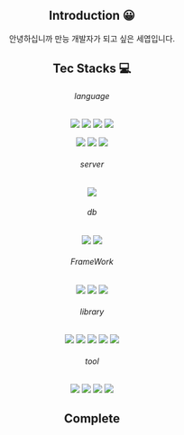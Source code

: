<div align="center">
  
## Introduction 😀
<p>
  안녕하십니까 만능 개발자가 되고 싶은 세엽입니다.
</p>

## Tec Stacks 💻

###### language
<img src ="https://img.shields.io/badge/JAVA-FC4C02?&style=for-the-badge"/> <img src ="https://img.shields.io/badge/C++-00599C?&style=for-the-badge&logo=cplusplus&logoColor=white"/> <img src ="https://img.shields.io/badge/Python-3776AB.svg?&style=for-the-badge&logo=Python&logoColor=white"/> <img src ="https://img.shields.io/badge/kotlin-7F52FF?&style=for-the-badge&logo=kotlin&logoColor=white"/> 


<img src ="https://img.shields.io/badge/html5-E34F26?&style=for-the-badge&logo=html5&logoColor=white"/> <img src ="https://img.shields.io/badge/CSS-1572B6?&style=for-the-badge&logo=css3&logoColor=white"/> <img src ="https://img.shields.io/badge/javascript-F7DF1E?&style=for-the-badge&logo=javascript&logoColor=white"/> 

###### server
<img src ="https://img.shields.io/badge/tomcat-F8DC75?&style=for-the-badge&logo=apachetomcat&logoColor=black"/>

###### db
<img src ="https://img.shields.io/badge/Oracle-F80000?&style=for-the-badge&logo=oracle&logoColor=white"/> <img src ="https://img.shields.io/badge/OracleCloud-F80000?&style=for-the-badge&logo=oracle&logoColor=white"/>

###### FrameWork
<img src ="https://img.shields.io/badge/spring-6DB33F?&style=for-the-badge&logo=spring&logoColor=white"/> <img src ="https://img.shields.io/badge/springboot-6DB33F?&style=for-the-badge&logo=springboot&logoColor=white"/> <img src ="https://img.shields.io/badge/springsecurity-6DB33F?&style=for-the-badge&logo=springsecurity&logoColor=white"/>

###### library
<img src ="https://img.shields.io/badge/jquery-0769AD?&style=for-the-badge&logo=jquery&logoColor=white"/> <img src ="https://img.shields.io/badge/lombok-D20A0A?&style=for-the-badge&logo=&logoColor=white"/> <img src ="https://img.shields.io/badge/axios-5A29E4?&style=for-the-badge&logo=axios&logoColor=white"/> <img src ="https://img.shields.io/badge/thymeleaf-005F0F?&style=for-the-badge&logo=thymeleaf&logoColor=white"/> <img src ="https://img.shields.io/badge/bootstrap-7952B3?&style=for-the-badge&logo=bootstrap&logoColor=white"/> 

###### tool 
<img src ="https://img.shields.io/badge/eclipseide-2C2255?&style=for-the-badge&logo=eclipseide&logoColor=white"/> <img src ="https://img.shields.io/badge/visualstudio-5C2D91?&style=for-the-badge&logo=visualstudio&logoColor=white"/> <img src ="https://img.shields.io/badge/sqldeveloper-003B57?&style=for-the-badge&logo=slides&logoColor=white"/> <img src ="https://img.shields.io/badge/androidstudio-3DDC84?&style=for-the-badge&logo=androidstudio&logoColor=white"/> 

## Complete

</div>
